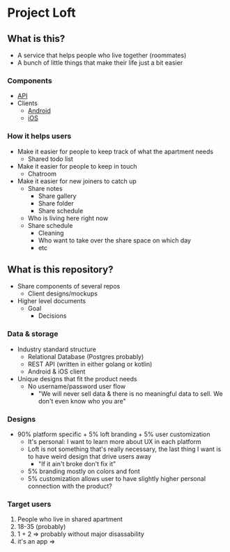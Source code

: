# Project Loft

## What is this?

- A service that helps people who live together (roommates)
- A bunch of little things that make their life just a bit easier

### Components

- [API](https://github.com/louistsaitszho/Loft-API)
- Clients
  - [Android](https://github.com/louistsaitszho/Loft-Android)
  - [iOS](https://github.com/louistsaitszho/Loft-iOS)

### How it helps users

- Make it easier for people to keep track of what the apartment needs
  - Shared todo list
- Make it easier for people to keep in touch
  - Chatroom
- Make it easier for new joiners to catch up
  - Share notes
    - Share gallery
    - Share folder
    - Share schedule
  - Who is living here right now
  - Share schedule
    - Cleaning
    - Who want to take over the share space on which day
    - etc

## What is this repository?

- Share components of several repos
  - Client designs/mockups
- Higher level documents
  - Goal
    - Decisions

### Data & storage

- Industry standard structure
    - Relational Database (Postgres probably)
    - REST API (written in either golang or kotlin)
    - Android & iOS client
- Unique designs that fit the product needs
    - No username/password user flow
        - "We will never sell data & there is no meaningful data to sell. We don't even know who you are"

### Designs

- 90% platform specific + 5% loft branding + 5% user customization
    - It's personal: I want to learn more about UX in each platform
    - Loft is not something that's really necessary, the last thing I want is to have weird design that drive users away
        - "If it ain't broke don't fix it"
    - 5% branding mostly on colors and font
    - 5% customization allows user to have slightly higher personal connection with the product?

### Target users

1. People who live in shared apartment
2. 18-35 (probably)
3. 1 + 2 => probably without major disassability
4. it's an app =>  